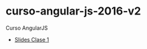 # curso-angular-js-2016-v2
Curso AngularJS

- [Slides Clase 1](http://cortezcristian.com/angular-talk/#/)
